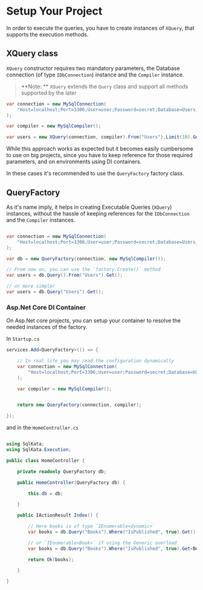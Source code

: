 # Setup Your Project

In order to execute the queries, you have to create instances of `XQuery`, that supports the execution methods.

## XQuery class

`XQuery` constructor requires two mandatory parameters, the Database connection (of type `IDbConnection`) instance and the `Compiler` instance.

> **Note: ** `XQuery` extends the `Query` class and support all methods supported by the later

```cs
var connection = new MySqlConnection(
    "Host=localhost;Port=3306;User=user;Password=secret;Database=Users;SslMode=None"
);

var compiler = new MySqlCompiler();

var users = new XQuery(connection, compiler).From("Users").Limit(10).Get();
```

While this approach works as expected but it becomes easily cumbersome to use on big projects, since you have to keep reference for those required parameters, and on environments using DI containers.

In these cases it's recommended to use the `QueryFactory` factory class.


## QueryFactory

As it's name imply, it helps in creating Executable Queries (`XQuery`) instances, without the hassle of keeping references for the `IDbConnection` and the `Compiler` instances.


```cs

var connection = new MySqlConnection(
    "Host=localhost;Port=3306;User=user;Password=secret;Database=Users;SslMode=None"
);

var db = new QueryFactory(connection, new MySqlCompiler());

// From now on, you can use the `factory.Create()` method
var users = db.Query().From("Users").Get();

// or more simpler
var users = db.Query("Users").Get();
```

### Asp.Net Core DI Container

On Asp.Net core projects, you can setup your container to resolve the needed instances of the factory.


In `Startup.cs`

```cs
services.Add<QueryFactory>(() => {

    // In real life you may read the configuration dynamically
    var connection = new MySqlConnection(
        "Host=localhost;Port=3306;User=user;Password=secret;Database=Users;SslMode=None"
    );

    var compiler = new MySqlCompiler();


    return new QueryFactory(connection, compiler);

});
```

and in the `HomeController.cs`

```cs

using SqlKata;
using SqlKata.Execution;

public class HomeController {

    private readonly QueryFactory db;

    public HomeController(QueryFactory db) {

        this.db = db;

    }

    public IActionResult Index() {

        // Here books is of type `IEnumerable<dynamic>`
        var books = db.Query("Books").Where("IsPublished", true).Get();

        // or `IEnumerable<Book>` if using the Generic overload
        var books = db.Query("Books").Where("IsPublished", true).Get<Book>();

        return Ok(books);

    }

}
```